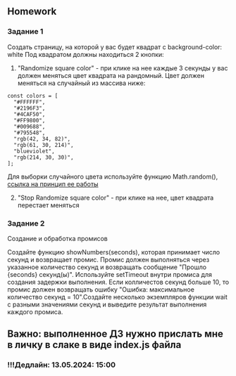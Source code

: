 ## Homework

### Задание 1

Создать страницу, на которой у вас будет квадрат с background-color: white
Под квадратом должны находиться 2 кнопки:

1. "Randomize square color" - при клике на нее каждые 3 секунды у вас должен меняться цвет квадрата на рандомный. Цвет должен меняться на случайный из массива ниже:

```
const colors = [
  "#FFFFFF",
  "#2196F3",
  "#4CAF50",
  "#FF9800",
  "#009688",
  "#795548",
  "rgb(42, 34, 82)",
  "rgb(61, 30, 214)",
  "blueviolet",
  "rgb(214, 30, 30)",
];
```

Для выборки случайного цвета используйте функцию Math.random(), [ссылка на принцип ее работы](https://developer.mozilla.org/ru/docs/Web/JavaScript/Reference/Global_Objects/Math/random)

2. "Stop Randomize square color" - при клике на нее, цвет квадрата перестает меняться

### Задание 2

Создание и обработка промисов

Создайте функцию showNumbers(seconds), которая принимает число секунд и возвращает промис. Промис должен выполняться через указанное количество секунд и возвращать сообщение "Прошло {seconds} секунд(ы)". Используйте setTimeout внутри промиса для создания задержки выполнения. Если колличестов секунд больше 10, то промис должен возвращать ошибку "Ошибка: максимальное количество секунд = 10".Создайте несколько экземпляров функции wait с разными значениями секунд и выведите результат выполнения каждого промиса.

## Важно: выполненное ДЗ нужно прислать мне в личку в слаке в виде index.js файла

### !!!Дедлайн: 13.05.2024: 15:00

